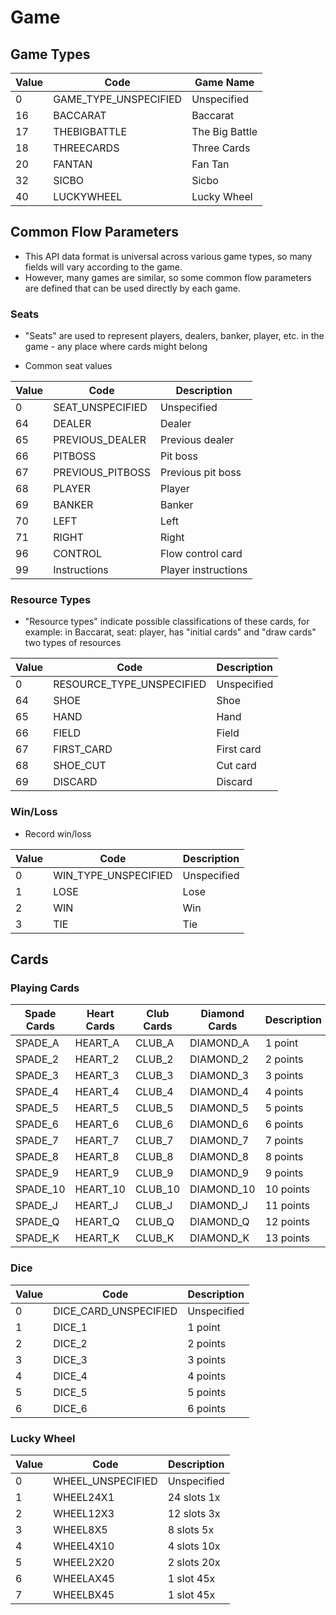 <!-- markdownlint-disable MD033 -->
# Game

## Game Types

| Value | Code | Game Name |
|-------|------|-----------|
| 0 | GAME_TYPE_UNSPECIFIED | Unspecified |
| 16 | BACCARAT | Baccarat |
| 17 | THEBIGBATTLE | The Big Battle |
| 18 | THREECARDS | Three Cards |
| 20 | FANTAN | Fan Tan |
| 32 | SICBO | Sicbo |
| 40 | LUCKYWHEEL | Lucky Wheel |

## Common Flow Parameters

* This API data format is universal across various game types, so many fields will vary according to the game.
* However, many games are similar, so some common flow parameters are defined that can be used directly by each game.

### Seats

* "Seats" are used to represent players, dealers, banker, player, etc. in the game - any place where cards might belong

* Common seat values

| Value | Code | Description |
|-------|------|-------------|
| 0 | SEAT_UNSPECIFIED | Unspecified |
| 64 | DEALER | Dealer |
| 65 | PREVIOUS_DEALER | Previous dealer |
| 66 | PITBOSS | Pit boss |
| 67 | PREVIOUS_PITBOSS | Previous pit boss |
| 68 | PLAYER | Player |
| 69 | BANKER | Banker |
| 70 | LEFT | Left |
| 71 | RIGHT | Right |
| 96 | CONTROL | Flow control card |
| 99 | Instructions | Player instructions |

### Resource Types

* "Resource types" indicate possible classifications of these cards, for example: in Baccarat, seat: player, has "initial cards" and "draw cards" two types of resources

| Value | Code | Description |
|-------|------|-------------|
| 0 | RESOURCE_TYPE_UNSPECIFIED | Unspecified |
| 64 | SHOE | Shoe |
| 65 | HAND | Hand |
| 66 | FIELD | Field |
| 67 | FIRST_CARD | First card |
| 68 | SHOE_CUT | Cut card |
| 69 | DISCARD | Discard |

### Win/Loss

* Record win/loss

| Value | Code | Description |
|-------|------|-------------|
| 0 | WIN_TYPE_UNSPECIFIED | Unspecified |
| 1 | LOSE | Lose |
| 2 | WIN | Win |
| 3 | TIE | Tie |

## Cards

### Playing Cards

| Spade Cards | Heart Cards | Club Cards | Diamond Cards | Description |
|-------------|-------------|------------|---------------|-------------|
| SPADE_A | HEART_A | CLUB_A | DIAMOND_A | 1 point |
| SPADE_2 | HEART_2 | CLUB_2 | DIAMOND_2 | 2 points |
| SPADE_3 | HEART_3 | CLUB_3 | DIAMOND_3 | 3 points |
| SPADE_4 | HEART_4 | CLUB_4 | DIAMOND_4 | 4 points |
| SPADE_5 | HEART_5 | CLUB_5 | DIAMOND_5 | 5 points |
| SPADE_6 | HEART_6 | CLUB_6 | DIAMOND_6 | 6 points |
| SPADE_7 | HEART_7 | CLUB_7 | DIAMOND_7 | 7 points |
| SPADE_8 | HEART_8 | CLUB_8 | DIAMOND_8 | 8 points |
| SPADE_9 | HEART_9 | CLUB_9 | DIAMOND_9 | 9 points |
| SPADE_10 | HEART_10 | CLUB_10 | DIAMOND_10 | 10 points |
| SPADE_J | HEART_J | CLUB_J | DIAMOND_J | 11 points |
| SPADE_Q | HEART_Q | CLUB_Q | DIAMOND_Q | 12 points |
| SPADE_K | HEART_K | CLUB_K | DIAMOND_K | 13 points |

### Dice

| Value | Code | Description |
|-------|------|-------------|
| 0 | DICE_CARD_UNSPECIFIED | Unspecified |
| 1 | DICE_1 | 1 point |
| 2 | DICE_2 | 2 points |
| 3 | DICE_3 | 3 points |
| 4 | DICE_4 | 4 points |
| 5 | DICE_5 | 5 points |
| 6 | DICE_6 | 6 points |

### Lucky Wheel

| Value | Code | Description |
|-------|------|-------------|
| 0 | WHEEL_UNSPECIFIED | Unspecified |
| 1 | WHEEL24X1 | 24 slots 1x |
| 2 | WHEEL12X3 | 12 slots 3x |
| 3 | WHEEL8X5 | 8 slots 5x |
| 4 | WHEEL4X10 | 4 slots 10x |
| 5 | WHEEL2X20 | 2 slots 20x |
| 6 | WHEELAX45 | 1 slot 45x |
| 7 | WHEELBX45 | 1 slot 45x | 